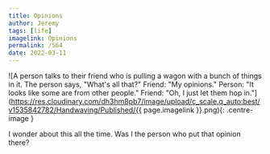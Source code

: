 ```yaml
---
title: Opinions
author: Jeremy
tags: [life]
imagelink: Opinions
permalink: /564
date: 2022-03-11
---
```


![A person talks to their friend who is pulling a wagon with a bunch of things in it. The person says, "What's all that?" Friend: "My opinions." Person: "It looks like some are from other people." Friend: "Oh, I just let them hop in."](https://res.cloudinary.com/dh3hm8pb7/image/upload/c_scale,q_auto:best/v1535842782/Handwaving/Published/{{ page.imagelink }}.png){: .centre-image }

I wonder about this all the time. Was I the person who put that opinion there?
